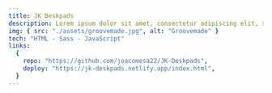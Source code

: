```yaml
---
title: JK Deskpads
description: Lorem ipsum dolor sit amet, consectetur adipiscing elit, sed do eiusmod tempor incididunt ut labore et dolore magna aliqua.
img: { src: "./assets/groovemade.jpg", alt: "Groovemade" }
tech: "HTML - Sass - JavaScript"
links:
  {
    repo: "https://github.com/joacomesa22/JK-Deskpads",
    deploy: "https://jk-deskpads.netlify.app/index.html",
  }
---
```

